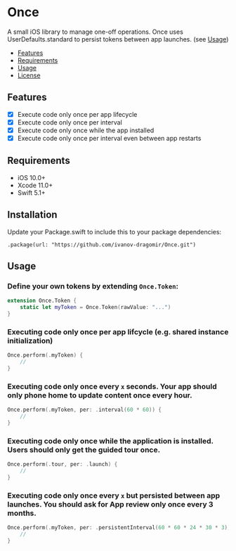 # Once

A small iOS library to manage one-off operations.
Once uses UserDefaults.standard to persist tokens between app launches. (see [Usage](#usage))

- [Features](#features)
- [Requirements](#requirements)
- [Usage](#usage)
- [License](#license)

## Features

- [x] Execute code only once per app lifecycle
- [x] Execute code only once per interval
- [x] Execute code only once while the app installed
- [x] Execute code only once per interval even between app restarts

## Requirements

- iOS 10.0+
- Xcode 11.0+
- Swift 5.1+

## Installation

Update your Package.swift to include this to your package dependencies:

```
.package(url: "https://github.com/ivanov-dragomir/Once.git")
```

## Usage

### Define your own tokens by extending `Once.Token`:
```swift
extension Once.Token {
    static let myToken = Once.Token(rawValue: "...")
}
```

### Executing code only once per app lifcycle (e.g. shared instance initialization)

```swift
Once.perform(.myToken) { 
    // 
}
```

### Executing code only once every `x` seconds. Your app should only phone home to update content once every hour.

```swift
Once.perform(.myToken, per: .interval(60 * 60)) { 
    //
}
```

### Executing code only once while the application is installed. Users should only get the guided tour once.

```swift
Once.perform(.tour, per: .launch) { 
    // 
}
```

### Executing code only once every `x` but persisted between app launches. You should ask for App review only once every 3 months.

```swift
Once.perform(.myToken, per: .persistentInterval(60 * 60 * 24 * 30 * 3)) { 
    // 
}
```
